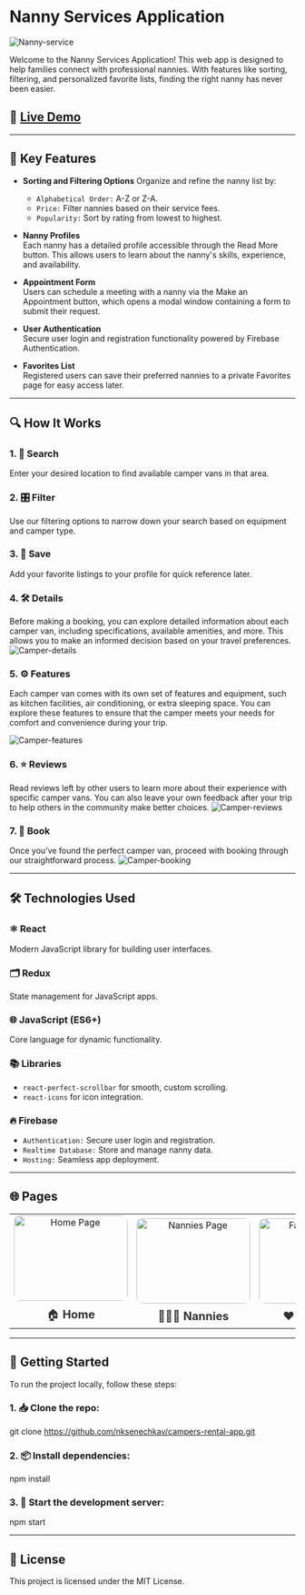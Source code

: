 # Nanny Services Application

![Nanny-service](https://github.com/nksenechkav/nanny-services-app/blob/main/public/favicon.png?raw=true)

Welcome to the Nanny Services Application! This web app is designed to help families connect with professional nannies. With features like sorting, filtering, and personalized favorite lists, finding the right nanny has never been easier.

## 🚀 [Live Demo](https://nanny-services-app.web.app/)

--------------------------------------------------------------------------------------------------------------------------------------------

## 🌟 Key Features

- **Sorting and Filtering Options**
  Organize and refine the nanny list by:
  - `Alphabetical Order:` A-Z or Z-A.
  - `Price:` Filter nannies based on their service fees.
  - `Popularity:` Sort by rating from lowest to highest.

- **Nanny Profiles**  
  Each nanny has a detailed profile accessible through the Read More button. This allows users to learn about the nanny's skills, experience, and availability.

- **Appointment Form**  
  Users can schedule a meeting with a nanny via the Make an Appointment button, which opens a modal window containing a form to submit their request.

- **User Authentication**  
  Secure user login and registration functionality powered by Firebase Authentication.

- **Favorites List**  
  Registered users can save their preferred nannies to a private Favorites page for easy access later.

--------------------------------------------------------------------------------------------------------------------------------------------

## 🔍 How It Works

### 1. 🔎 Search
Enter your desired location to find available camper vans in that area.

### 2. 🎛️ Filter
Use our filtering options to narrow down your search based on equipment and camper type.

### 3. 💾 Save
Add your favorite listings to your profile for quick reference later.

### 4. 🛠️ Details
Before making a booking, you can explore detailed information about each camper van, including specifications, available amenities, and more. This allows you to make an informed decision based on your travel preferences.
![Camper-details](https://github.com/nksenechkav/campers-rental-app/blob/main/public/details.png?raw=true)

### 5. ⚙️ Features
Each camper van comes with its own set of features and equipment, such as kitchen facilities, air conditioning, or extra sleeping space. You can explore these features to ensure that the camper meets your needs for comfort and convenience during your trip.

![Camper-features](https://github.com/nksenechkav/campers-rental-app/blob/main/public/features.png?raw=true)

### 6. ⭐ Reviews
Read reviews left by other users to learn more about their experience with specific camper vans. You can also leave your own feedback after your trip to help others in the community make better choices.
![Camper-reviews](https://github.com/nksenechkav/campers-rental-app/blob/main/public/reviews.png?raw=true)

### 7. 🛒 Book
Once you’ve found the perfect camper van, proceed with booking through our straightforward process.
![Camper-booking](https://github.com/nksenechkav/campers-rental-app/blob/main/public/booking.png?raw=true)

--------------------------------------------------------------------------------------------------------------------------------------------

## 🛠 Technologies Used

### ⚛️ React
Modern JavaScript library for building user interfaces.

### 🗂️ Redux
State management for JavaScript apps.

### 🌐 JavaScript (ES6+)
Core language for dynamic functionality.

### 📚 Libraries
- `react-perfect-scrollbar` for smooth, custom scrolling.
- `react-icons` for icon integration.

### 🔥 Firebase
- `Authentication:` Secure user login and registration.
- `Realtime Database:` Store and manage nanny data.
- `Hosting:` Seamless app deployment.

--------------------------------------------------------------------------------------------------------------------------------------------

## 🌐 Pages

<table align="center"> <tr> <td align="center" style="margin:10px;"> <a href="https://nanny-services-app.firebaseapp.com/" target="_blank" style="text-decoration:none;"> <img src="https://github.com/nksenechkav/nanny-services-app/blob/main/public/home.png?raw=true" alt="Home Page" width="200px" height="150px" style="border-radius:10px;"/> <div style="font-size:20px; margin-top:10px; color:#333;"> 🏠 <strong>Home</strong> </div> </a> </td> <td align="center" style="margin:10px;"> <a href="https://nanny-services-app.firebaseapp.com/nannies" target="_blank" style="text-decoration:none;"> <img src="https://github.com/nksenechkav/nanny-services-app/blob/main/public/nannies.png?raw=true" alt="Nannies Page" width="200px" height="150px" style="border-radius:10px;"/> <div style="font-size:20px; margin-top:10px; color:#333;"> 👩‍👧‍👦 <strong>Nannies</strong> </div> </a> </td> <td align="center" style="margin:10px;"> <a href="https://nanny-services-app.firebaseapp.com/favourites" target="_blank" style="text-decoration:none;"> <img src="https://github.com/nksenechkav/nanny-services-app/blob/main/public/favorites.png?raw=true" alt="Favorites Page" width="200px" height="150px" style="border-radius:10px;"/> <div style="font-size:20px; margin-top:10px; color:#333;"> ❤️ <strong>Favorites</strong> </div> </a> </td> </tr> </table>

--------------------------------------------------------------------------------------------------------------------------------------------

## 🏁 Getting Started

To run the project locally, follow these steps:

### 1. 📥 Clone the repo:

git clone https://github.com/nksenechkav/campers-rental-app.git

### 2. 📦 Install dependencies:

npm install

### 3. 🚀 Start the development server:

npm start

--------------------------------------------------------------------------------------------------------------------------------------------

## 📝 License

This project is licensed under the MIT License.

